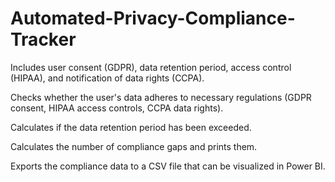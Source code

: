 # Automated-Privacy-Compliance-Tracker

Includes user consent (GDPR), data retention period, access control (HIPAA), and notification of data rights (CCPA).

Checks whether the user's data adheres to necessary regulations (GDPR consent, HIPAA access controls, CCPA data rights).

Calculates if the data retention period has been exceeded.

 Calculates the number of compliance gaps and prints them.

 Exports the compliance data to a CSV file that can be visualized in Power BI.
